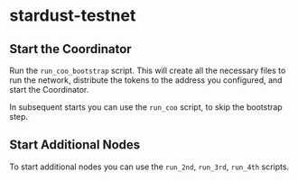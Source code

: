 # stardust-testnet

## Start the Coordinator

Run the `run_coo_bootstrap` script. This will create all the necessary files to run the network, distribute the tokens to the address you configured, and start the Coordinator.

In subsequent starts you can use the `run_coo` script, to skip the bootstrap step.

## Start Additional Nodes

To start additional nodes you can use the `run_2nd`, `run_3rd`, `run_4th` scripts.
